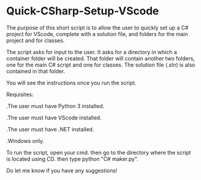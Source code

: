 # Quick-CSharp-Setup-VScode
The purpose of this short script is to allow the user to quickly set up a C# project for VScode, complete with a solution file, and folders for the main project and for classes.

The script asks for input to the user. It asks for a directory in which a container folder will be created. That folder will contain another two folders, one for the main C# script and one for classes. The solution file (.sln) is also contained in that folder.

You will see the instructions once you run the script.

Requisites:

  .The user must have Python 3 installed.
  
  .The user must have VScode installed.
  
  .The user must have .NET installed.
  
  .Windows only.
  
To run the script, open your cmd. then go to the directory where the script is located using CD. then type python "C# maker.py".

Do let me know if you have any suggestions! 
